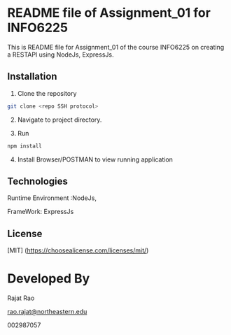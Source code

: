 # README file of Assignment_01 for INFO6225
This is README file for Assignment_01 of the course INFO6225 on creating a RESTAPI using NodeJs, ExpressJs.

## Installation

1. Clone the repository 
```bash
git clone <repo SSH protocol>
```

2. Navigate to project directory.

3. Run 
```bash
npm install
```

4. Install Browser/POSTMAN to view running application

## Technologies
 
 Runtime Environment :NodeJs, 
 
 FrameWork: ExpressJs


## License
[MIT] (https://choosealicense.com/licenses/mit/)

# Developed By

Rajat Rao

rao.rajat@northeastern.edu

002987057
